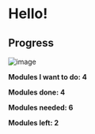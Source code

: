 <h1>Hello!</h1>

<p align="center">
  <imgsrc="![image](https://github.com/user-attachments/assets/6bb213c0-1d39-41d9-9b1c-4f4459a6fd49)">
</p>

<h2>Progress</h2>

![image](https://github.com/user-attachments/assets/4201ac21-ee61-48cf-a112-ce1e312dabcf)


<b>Modules I want to do: 4<b/>
  
<b>Modules done: 4</b>

<b>Modules needed: 6<b/>

<b>Modules left: 2<b/>

